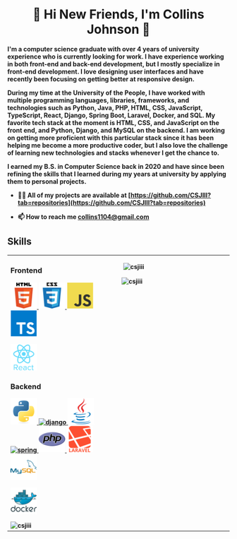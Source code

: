 <h1 align="center">👋 Hi New Friends, I'm Collins Johnson 👋</h1>

<p align"center"> <b> I'm a computer science graduate with over 4 years of university experience who is currently looking for work. I have experience working in both front-end and back-end development, but I mostly specialize in front-end development. I love designing user interfaces and have recently been focusing on getting better at responsive design.

During my time at the University of the People, I have worked with multiple programming languages, libraries, frameworks, and technologies such as Python, Java, PHP, HTML, CSS, JavaScript, TypeScript, React, Django, Spring Boot, Laravel, Docker, and SQL. My favorite tech stack at the moment is HTML, CSS, and JavaScript on the front end, and Python, Django, and MySQL on the backend. I am working on getting more proficient with this particular stack since it has been helping me become a more productive coder, but I also love the challenge of learning new technologies and stacks whenever I get the chance to.

I earned my B.S. in Computer Science back in 2020 and have since been refining the skills that I learned during my years at university by applying them to personal projects. <b> </p>

- 👨‍💻 All of my projects are available at [https://github.com/CSJIII?tab=repositories](https://github.com/CSJIII?tab=repositories)

- 📫 How to reach me **collins1104@gmail.com**

## Skills  
<table><tr><td valign="top" width="50%">

<h3 align="left">Frontend</h3>

<a href="https://www.w3.org/html/" target="_blank" rel="noreferrer"> <img src="https://raw.githubusercontent.com/devicons/devicon/master/icons/html5/html5-original-wordmark.svg" alt="html5" width="60" height="60"/> </a>    <a href="https://www.w3schools.com/css/" target="_blank" rel="noreferrer"> <img src="https://raw.githubusercontent.com/devicons/devicon/master/icons/css3/css3-original-wordmark.svg" alt="css3" width="60" height="60"/> </a>    <a href="https://developer.mozilla.org/en-US/docs/Web/JavaScript" target="_blank" rel="noreferrer"> <img src="https://raw.githubusercontent.com/devicons/devicon/master/icons/javascript/javascript-original.svg" alt="javascript" width="60" height="60"/> </a>     <a href="https://www.typescriptlang.org/" target="_blank" rel="noreferrer"> <img src="https://raw.githubusercontent.com/devicons/devicon/master/icons/typescript/typescript-original.svg" alt="typescript" width="60" height="60"/> </a> </p>
    <a href="https://reactjs.org/" target="_blank" rel="noreferrer"> <img src="https://raw.githubusercontent.com/devicons/devicon/master/icons/react/react-original-wordmark.svg" alt="react" width="60" height="60"/> </a> </p>
  
 <h3 align="left">Backend</h3>
 
<a href="https://www.python.org" target="_blank" rel="noreferrer"> <img src="https://raw.githubusercontent.com/devicons/devicon/master/icons/python/python-original.svg" alt="python" width="60" height="60"/> </a>     <a href="https://www.djangoproject.com/" target="_blank" rel="noreferrer"> <img src="https://cdn.worldvectorlogo.com/logos/django.svg" alt="django" width="60" height="60"/> </a>     <a href="https://www.java.com" target="_blank" rel="noreferrer"> <img src="https://raw.githubusercontent.com/devicons/devicon/master/icons/java/java-original.svg" alt="java" width="60" height="60"/> </a>     <a href="https://spring.io/" target="_blank" rel="noreferrer"> <img src="https://www.vectorlogo.zone/logos/springio/springio-icon.svg" alt="spring" width="60" height="60"/> </a>     <a href="https://www.php.net" target="_blank" rel="noreferrer"> <img src="https://raw.githubusercontent.com/devicons/devicon/master/icons/php/php-original.svg" alt="php" width="60" height="60"/> </a>
    </a> <a href="https://laravel.com/" target="_blank" rel="noreferrer"> <img src="https://raw.githubusercontent.com/devicons/devicon/master/icons/laravel/laravel-plain-wordmark.svg" alt="laravel" width="60" height="60"/> </a>
    <a href="https://www.mysql.com/" target="_blank" rel="noreferrer"> <img src="https://raw.githubusercontent.com/devicons/devicon/master/icons/mysql/mysql-original-wordmark.svg" alt="mysql" width="60" height="60"/> </a>     <p align="left"> <a href="https://www.docker.com/" target="_blank" rel="noreferrer"> <img src="https://raw.githubusercontent.com/devicons/devicon/master/icons/docker/docker-original-wordmark.svg" alt="docker" width="60" height="60"/>

<p><img align="left" src="https://github-readme-stats.vercel.app/api/top-langs?username=csjiii&show_icons=true&locale=en&layout=compact" alt="csjiii" /></p>
  
  </td><td valign="top" width="50%">

<p>&nbsp;<img align="center" src="https://github-readme-stats.vercel.app/api?username=csjiii&show_icons=true&locale=en" alt="csjiii" /></p>

<p><img align="center" src="https://github-readme-streak-stats.herokuapp.com/?user=csjiii&" alt="csjiii" /></p>
